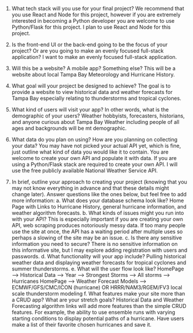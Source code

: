 
1. What tech stack will you use for your final project? We recommend that you use
React and Node for this project, however if you are extremely interested in
becoming a Python developer you are welcome to use Python/Flask for this
project.
    I plan to use React and Node for this project. 
  
2. Is the front-end UI or the back-end going to be the focus of your project? Or are
you going to make an evenly focused full-stack application?
    I want to make an evenly focused full-stack application.
  
3. Will this be a website? A mobile app? Something else?
    This will be a website about local Tampa Bay Meteorology and Hurricane History.
  
4. What goal will your project be designed to achieve?
    The goal is to provide a website to view historical data and weather forecasts for Tampa Bay
especially relating to thunderstorms and tropical cyclones.
  
5. What kind of users will visit your app? In other words, what is the demographic of
your users?
  Weather hobbyists, forecasters, historians, and anyone curious about Tampa Bay Weather
including people of all ages and backgrounds will be mt demographic. 
  
6. What data do you plan on using? How are you planning on collecting your data?
You may have not picked your actual API yet, which is fine, just outline what kind
of data you would like it to contain. You are welcome to create your own API and
populate it with data. If you are using a Python/Flask stack are required to create
your own API.
  I will use the free publicly available National Weather Service API.
  
7. In brief, outline your approach to creating your project (knowing that you may not
know everything in advance and that these details might change later). Answer
questions like the ones below, but feel free to add more information:
a. What does your database schema look like? Home Page with Links to Hurricane History, general hurricane information, and weather
algorithm forecasts.
b. What kinds of issues might you run into with your API? This is especially
important if you are creating your own API, web scraping produces
notoriously messy data. If too many people use the site at once, the API has a waiting period after multiple uses so
perhaps a slowing of the site may be an issue.
c. Is there any sensitive information you need to secure? There is no sensitive information on this informative site,
  but I may explore adding registration with users and passwords.
d. What functionality will your app include? Pulling historical weather data and displaying weather forecasts for tropical cyclones
and summer thunderstorms.
e. What will the user flow look like? HomePage --> Historical Data --> Year --> Strongest Storms --> All storms --> Hurricanes
  HomePage --> Weather Forecast Models --> ECMWF/GFS/CMC/ICON (hurricane) OR HRRR/NAM3/RGEM/FV3 local scale thunderstorm modeling
f. What features make your site more than a CRUD app? What are your
stretch goals? Historical Data and Weather Forecasting algorithm links will add more features than the simple CRUD features. For example,
the ability to use ensemble runs with varying starting conditions to display potential paths of a hurricane. Have users make a list of their
favorite chosen hurricanes and save it.
